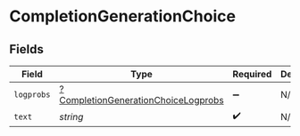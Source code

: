 # CompletionGenerationChoice


## Fields

| Field                                                                                            | Type                                                                                             | Required                                                                                         | Description                                                                                      |
| ------------------------------------------------------------------------------------------------ | ------------------------------------------------------------------------------------------------ | ------------------------------------------------------------------------------------------------ | ------------------------------------------------------------------------------------------------ |
| `logprobs`                                                                                       | [?CompletionGenerationChoiceLogprobs](../../models/shared/CompletionGenerationChoiceLogprobs.md) | :heavy_minus_sign:                                                                               | N/A                                                                                              |
| `text`                                                                                           | *string*                                                                                         | :heavy_check_mark:                                                                               | N/A                                                                                              |